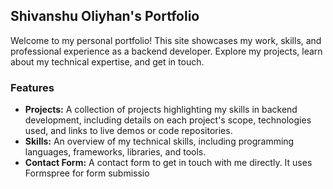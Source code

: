 ## Shivanshu Oliyhan's Portfolio

Welcome to my personal portfolio! This site showcases my work, skills, and professional experience as a backend developer. Explore my projects, learn about my technical expertise, and get in touch.

### Features

- **Projects:** A collection of projects highlighting my skills in backend development, including details on each project's scope, technologies used, and links to live demos or code repositories.
- **Skills:** An overview of my technical skills, including programming languages, frameworks, libraries, and tools.
- **Contact Form:** A contact form to get in touch with me directly. It uses Formspree for form submissio
